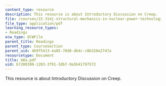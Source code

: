 ```yaml
---
content_type: resource
description: This resource is about Introductory Discussion on Creep.
file: /courses/22-314j-structural-mechanics-in-nuclear-power-technology-fall-2006/b728030012033f913db79a5b41797572_m8a.pdf
file_type: application/pdf
learning_resource_types:
- Readings
ocw_type: OCWFile
parent_title: Readings
parent_type: CourseSection
parent_uid: 469f5413-4a85-70d0-db4c-c0b320e2747a
resourcetype: Document
title: m8a.pdf
uid: b7280300-1203-3f91-3db7-9a5b41797572
---
```

This resource is about Introductory Discussion on Creep.

